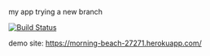 my app
trying a new branch 

[![Build Status](https://app.travis-ci.com/BasakDemirok/demoApp.svg?branch=main)](https://app.travis-ci.com/BasakDemirok/demoApp)

demo site:  https://morning-beach-27271.herokuapp.com/